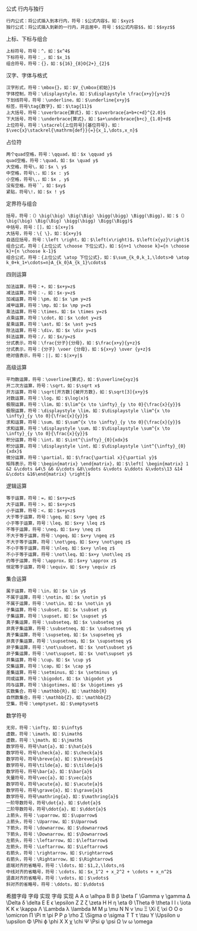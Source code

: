 
公式
行内与独行

    行内公式：将公式插入到本行内，符号：$公式内容$，如：$xyz$
    独行公式：将公式插入到新的一行内，并且居中，符号：$$公式内容$$，如：$$xyz$$

上标、下标与组合

    上标符号，符号：^，如：$x^4$
    下标符号，符号：_，如：$x_1$
    组合符号，符号：{}，如：${16}_{8}O{2+}_{2}$

汉字、字体与格式

    汉字形式，符号：\mbox{}，如：$V_{\mbox{初始}}$
    字体控制，符号：\displaystyle，如：$\displaystyle \frac{x+y}{y+z}$
    下划线符号，符号：\underline，如：$\underline{x+y}$
    标签，符号\tag{数字}，如：$\tag{11}$
    上大括号，符号：\overbrace{算式}，如：$\overbrace{a+b+c+d}^{2.0}$
    下大括号，符号：\underbrace{算式}，如：$a+\underbrace{b+c}_{1.0}+d$
    上位符号，符号：\stacrel{上位符号}{基位符号}，如：$\vec{x}\stackrel{\mathrm{def}}{=}{x_1,\dots,x_n}$

占位符

    两个quad空格，符号：\qquad，如：$x \qquad y$
    quad空格，符号：\quad，如：$x \quad y$
    大空格，符号\，如：$x \ y$
    中空格，符号\:，如：$x : y$
    小空格，符号\,，如：$x , y$
    没有空格，符号``，如：$xy$
    紧贴，符号\!，如：$x ! y$

定界符与组合

    括号，符号：（）\big(\big) \Big(\Big) \bigg(\bigg) \Bigg(\Bigg)，如：$（）\big(\big) \Big(\Big) \bigg(\bigg) \Bigg(\Bigg)$
    中括号，符号：[]，如：$[x+y]$
    大括号，符号：\{ \}，如：${x+y}$
    自适应括号，符号：\left \right，如：$\left(x\right)$，$\left(x{yz}\right)$
    组合公式，符号：{上位公式 \choose 下位公式}，如：${n+1 \choose k}={n \choose k}+{n \choose k-1}$
    组合公式，符号：{上位公式 \atop 下位公式}，如：$\sum_{k_0,k_1,\ldots>0 \atop k_0+k_1+\cdots=n}A_{k_0}A_{k_1}\cdots$

四则运算

    加法运算，符号：+，如：$x+y=z$
    减法运算，符号：-，如：$x-y=z$
    加减运算，符号：\pm，如：$x \pm y=z$
    减甲运算，符号：\mp，如：$x \mp y=z$
    乘法运算，符号：\times，如：$x \times y=z$
    点乘运算，符号：\cdot，如：$x \cdot y=z$
    星乘运算，符号：\ast，如：$x \ast y=z$
    除法运算，符号：\div，如：$x \div y=z$
    斜法运算，符号：/，如：$x/y=z$
    分式表示，符号：\frac{分子}{分母}，如：$\frac{x+y}{y+z}$
    分式表示，符号：{分子} \voer {分母}，如：${x+y} \over {y+z}$
    绝对值表示，符号：||，如：$|x+y|$

高级运算

    平均数运算，符号：\overline{算式}，如：$\overline{xyz}$
    开二次方运算，符号：\sqrt，如：$\sqrt x$
    开方运算，符号：\sqrt[开方数]{被开方数}，如：$\sqrt[3]{x+y}$
    对数运算，符号：\log，如：$\log(x)$
    极限运算，符号：\lim，如：$\lim^{x \to \infty}_{y \to 0}{\frac{x}{y}}$
    极限运算，符号：\displaystyle \lim，如：$\displaystyle \lim^{x \to \infty}_{y \to 0}{\frac{x}{y}}$
    求和运算，符号：\sum，如：$\sum^{x \to \infty}_{y \to 0}{\frac{x}{y}}$
    求和运算，符号：\displaystyle \sum，如：$\displaystyle \sum^{x \to \infty}_{y \to 0}{\frac{x}{y}}$
    积分运算，符号：\int，如：$\int^{\infty}_{0}{xdx}$
    积分运算，符号：\displaystyle \int，如：$\displaystyle \int^{\infty}_{0}{xdx}$
    微分运算，符号：\partial，如：$\frac{\partial x}{\partial y}$
    矩阵表示，符号：\begin{matrix} \end{matrix}，如：$\left[ \begin{matrix} 1 &2 &\cdots &4\5 &6 &\cdots &8\\vdots &\vdots &\ddots &\vdots\13 &14 &\cdots &16\end{matrix} \right]$

逻辑运算

    等于运算，符号：=，如：$x+y=z$
    大于运算，符号：>，如：$x+y>z$
    小于运算，符号：<，如：$x+y<z$
    大于等于运算，符号：\geq，如：$x+y \geq z$
    小于等于运算，符号：\leq，如：$x+y \leq z$
    不等于运算，符号：\neq，如：$x+y \neq z$
    不大于等于运算，符号：\ngeq，如：$x+y \ngeq z$
    不大于等于运算，符号：\not\geq，如：$x+y \not\geq z$
    不小于等于运算，符号：\nleq，如：$x+y \nleq z$
    不小于等于运算，符号：\not\leq，如：$x+y \not\leq z$
    约等于运算，符号：\approx，如：$x+y \approx z$
    恒定等于运算，符号：\equiv，如：$x+y \equiv z$

集合运算

    属于运算，符号：\in，如：$x \in y$
    不属于运算，符号：\notin，如：$x \notin y$
    不属于运算，符号：\not\in，如：$x \not\in y$
    子集运算，符号：\subset，如：$x \subset y$
    子集运算，符号：\supset，如：$x \supset y$
    真子集运算，符号：\subseteq，如：$x \subseteq y$
    非真子集运算，符号：\subsetneq，如：$x \subsetneq y$
    真子集运算，符号：\supseteq，如：$x \supseteq y$
    非真子集运算，符号：\supsetneq，如：$x \supsetneq y$
    非子集运算，符号：\not\subset，如：$x \not\subset y$
    非子集运算，符号：\not\supset，如：$x \not\supset y$
    并集运算，符号：\cup，如：$x \cup y$
    交集运算，符号：\cap，如：$x \cap y$
    差集运算，符号：\setminus，如：$x \setminus y$
    同或运算，符号：\bigodot，如：$x \bigodot y$
    同与运算，符号：\bigotimes，如：$x \bigotimes y$
    实数集合，符号：\mathbb{R}，如：\mathbb{R}
    自然数集合，符号：\mathbb{Z}，如：\mathbb{Z}
    空集，符号：\emptyset，如：$\emptyset$

数学符号

    无穷，符号：\infty，如：$\infty$
    虚数，符号：\imath，如：$\imath$
    虚数，符号：\jmath，如：$\jmath$
    数学符号，符号\hat{a}，如：$\hat{a}$
    数学符号，符号\check{a}，如：$\check{a}$
    数学符号，符号\breve{a}，如：$\breve{a}$
    数学符号，符号\tilde{a}，如：$\tilde{a}$
    数学符号，符号\bar{a}，如：$\bar{a}$
    矢量符号，符号\vec{a}，如：$\vec{a}$
    数学符号，符号\acute{a}，如：$\acute{a}$
    数学符号，符号\grave{a}，如：$\grave{a}$
    数学符号，符号\mathring{a}，如：$\mathring{a}$
    一阶导数符号，符号\dot{a}，如：$\dot{a}$
    二阶导数符号，符号\ddot{a}，如：$\ddot{a}$
    上箭头，符号：\uparrow，如：$\uparrow$
    上箭头，符号：\Uparrow，如：$\Uparrow$
    下箭头，符号：\downarrow，如：$\downarrow$
    下箭头，符号：\Downarrow，如：$\Downarrow$
    左箭头，符号：\leftarrow，如：$\leftarrow$
    左箭头，符号：\Leftarrow，如：$\Leftarrow$
    右箭头，符号：\rightarrow，如：$\rightarrow$
    右箭头，符号：\Rightarrow，如：$\Rightarrow$
    底端对齐的省略号，符号：\ldots，如：$1,2,\ldots,n$
    中线对齐的省略号，符号：\cdots，如：$x_1^2 + x_2^2 + \cdots + x_n^2$
    竖直对齐的省略号，符号：\vdots，如：$\vdots$
    斜对齐的省略号，符号：\ddots，如：$\ddots$

希腊字母
字母 	实现 	字母 	实现
A 	A 	α 	\alhpa
B 	B 	β 	\beta
Γ 	\Gamma 	γ 	\gamma
Δ 	\Delta 	δ 	\delta
E 	E 	ϵ 	\epsilon
Z 	Z 	ζ 	\zeta
H 	H 	η 	\eta
Θ 	\Theta 	θ 	\theta
I 	I 	ι 	\iota
K 	K 	κ 	\kappa
Λ 	\Lambda 	λ 	\lambda
M 	M 	μ 	\mu
N 	N 	ν 	\nu
Ξ 	\Xi 	ξ 	\xi
O 	O 	ο 	\omicron
Π 	\Pi 	π 	\pi
P 	P 	ρ 	\rho
Σ 	\Sigma 	σ 	\sigma
T 	T 	τ 	\tau
Υ 	\Upsilon 	υ 	\upsilon
Φ 	\Phi 	ϕ 	\phi
X 	X 	χ 	\chi
Ψ 	\Psi 	ψ 	\psi
Ω 	\v 	ω 	\omega


